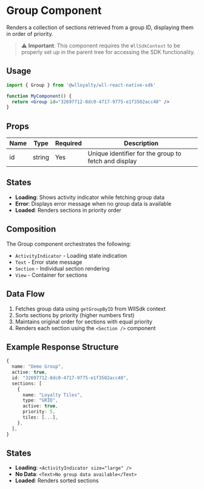 # Group Component

Renders a collection of sections retrieved from a group ID, displaying them in order of priority.

> ⚠️ **Important**: This component requires the `WllSdkContext` to be properly set up in the parent tree for accessing the SDK functionality.

## Usage

```jsx
import { Group } from '@wlloyalty/wll-react-native-sdk'

function MyComponent() {
  return <Group id="32697712-8dc0-4717-9775-e1f3502acc48" />
}
```

## Props

| Name | Type | Required | Description |
|------|------|----------|-------------|
| id | string | Yes | Unique identifier for the group to fetch and display |

## States

- **Loading**: Shows activity indicator while fetching group data
- **Error**: Displays error message when no group data is available
- **Loaded**: Renders sections in priority order

## Composition

The Group component orchestrates the following:

- `ActivityIndicator` - Loading state indication
- `Text` - Error state message
- `Section` - Individual section rendering
- `View` - Container for sections

## Data Flow

1. Fetches group data using `getGroupByID` from WllSdk context
2. Sorts sections by priority (higher numbers first)
3. Maintains original order for sections with equal priority
4. Renders each section using the `<Section />` component

## Example Response Structure

```typescript
{
  name: "Demo Group",
  active: true,
  id: "32697712-8dc0-4717-9775-e1f3502acc48",
  sections: [
    {
      name: "Loyalty Tiles",
      type: "GRID",
      active: true,
      priority: 5,
      tiles: [...],
    },
  ],
}
```

## States

- **Loading**: `<ActivityIndicator size="large" />`
- **No Data**: `<Text>No group data available</Text>`
- **Loaded**: Renders sorted sections